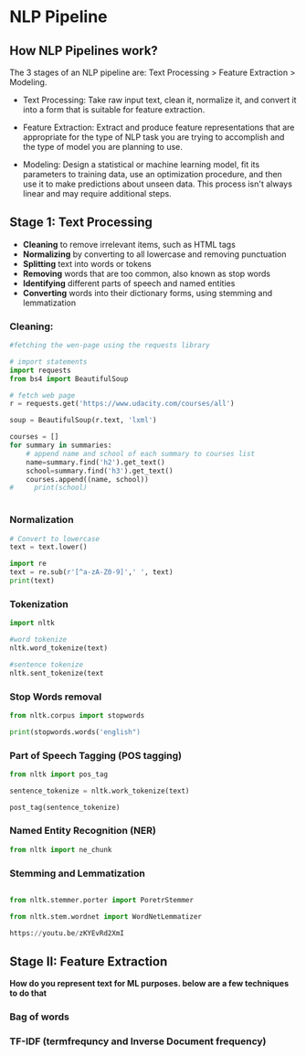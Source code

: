# NLP Pipeline


## How NLP Pipelines work?

The 3 stages of an NLP pipeline are: Text Processing > Feature Extraction > Modeling.

- Text Processing: Take raw input text, clean it, normalize it, and convert it into a form that is suitable for feature extraction.

- Feature Extraction: Extract and produce feature representations that are appropriate for the type of NLP task you are trying to accomplish and the type of model you are planning to use.

- Modeling: Design a statistical or machine learning model, fit its parameters to training data, use an optimization procedure, and then use it to make predictions about unseen data.
This process isn't always linear and may require additional steps.

## Stage 1: Text Processing

- **Cleaning** to remove irrelevant items, such as HTML tags
- **Normalizing** by converting to all lowercase and removing punctuation
- **Splitting** text into words or tokens
- **Removing** words that are too common, also known as stop words
- **Identifying** different parts of speech and named entities
- **Converting** words into their dictionary forms, using stemming and lemmatization

### Cleaning:

````python
#fetching the wen-page using the requests library

# import statements
import requests
from bs4 import BeautifulSoup

# fetch web page
r = requests.get('https://www.udacity.com/courses/all')

soup = BeautifulSoup(r.text, 'lxml')

courses = []
for summary in summaries:
    # append name and school of each summary to courses list
    name=summary.find('h2').get_text()
    school=summary.find('h3').get_text()
    courses.append((name, school))
#     print(school)
    
````

### Normalization

````python
# Convert to lowercase
text = text.lower()

import re
text = re.sub(r'[^a-zA-Z0-9]',' ', text)
print(text)
````

### Tokenization

````python
import nltk

#word tokenize
nltk.word_tokenize(text)

#sentence tokenize
nltk.sent_tokenize(text
````

### Stop Words removal

````python
from nltk.corpus import stopwords

print(stopwords.words('english")
````

### Part of Speech Tagging (POS tagging)

````python
from nltk import pos_tag

sentence_tokenize = nltk.work_tokenize(text)

post_tag(sentence_tokenize)
````

### Named Entity Recognition (NER)
````python
from nltk import ne_chunk
````

### Stemming and Lemmatization

````python 

from nltk.stemmer.porter import PoretrStemmer

from nltk.stem.wordnet import WordNetLemmatizer

https://youtu.be/zKYEvRd2XmI
````
## Stage II: Feature Extraction

**How do you represent text for ML purposes. below are a few techniques to do that**

### Bag of words

### TF-IDF (termfrequncy and Inverse Document frequency)
